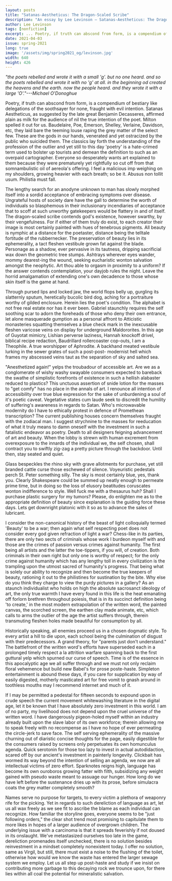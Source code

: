 ```yaml
---
layout: posts
title: "Satanas-Aestheticus: The Dragon-Scaled Scribe"
description: "An essay by Lee Levinson – Satanas-Aestheticus: The Dragon-Scaled Scribe"
author: Lee Levinson
tags: [nonfiction]
excerpt: ... Poetry, if truth can abscond from form, is a compendium of bestiary ...
date: 2021-04-03
issue: spring-2021
long: true
image: '/assets/img/spring2021_og/levinson.jpg'
width: 640
height: 426
---
```


*"the poets rebelled and wrote it with a small 'g'. but no one heard.
and so the poets rebelled and wrote it with no 'g' at all. in the
beginning od created the heavens and the earth. now the people heard.
and they wrote it with a large 'O'."---Michael O\'Donoghue*

Poetry, if truth can abscond from form, is a compendium of bestiary like
delegations of the soothsayer for none, fraught with evil intention.
Satanas Aestheticus, as suggested by the late great Benjamin Decasseres,
affirmed plain as milk for the audience of nil the true intention of the
poet. Milton spelled it out for us. Baudelaire, Poe, Emerson, Shelley,
Verlaine, Davidson, etc, they laid bare the teeming louse raping the
grey matter of the select few. These are the gods in our hands,
venerated and yet ostracized by the public who suicided them. The
classics lay forth the understanding of the profession of the outlier
and yet still to this day 'poetry' is a hate-crimed term used to bolster
up tourists and demean the definition to such as an overpaid
cartographer. Everyone so desperately wants art explained to them
because they were prematurely yet rightfully so cut off from that
somnambulistic oil of aereola's offering. I feel a malicious imp
weighing on my shoulders, growing heavier with each breath; so be it.
Abusus non tollit usum. Philistia must fall.

The lengthy search for an anodyne unknown to man has slowly morphed
itself into a sordid acceptance of embracing symptoms over disease.
Ungrateful hosts of society dare have the gall to determine the worth of
individuals so blasphemous in their inclusionary incendiaries of
acceptance that to scoff at such unworthy gatekeepers would be flattery
in and of itself. The dragon-scaled scribe contends god's existence,
however swarthy, by their vengefulness. For if either of them truly do
exist, to each creator their image is most certainly painted with hues
of tenebrous pigments. All beauty is nymphic at a distance for the
poetaster, distance being the telltale fortitude of the rubbernecker.
The preservation of beauty lies in its ephemerality, a tact fleshen
vestibule grown fat against the blade. Personage as a shadow, ever
pervasive in its tautness, dripping sacrificial wax down the geometric
tree stumps. Ashtrays wherever eyes wander, mommy dearest-ing the wound,
seeking eucharistic wonton salvation amongst the neophytic. Art thou
able to orgasm in proximity to a uniform? If the answer contends
contemplation, your dayjob rules the night. Leave the horrid
amalgamation of extending one's own decadence to those whose skin itself
is the game at hand.

Through pursed lips and locked jaw, the world flops belly up, gurgling
its slatternly sputum, heretically bucolic bird dog, aching for a
portraiture worthy of gilded enclosure. Herein lies the poet's
condition. The alphabet is not free real estate nor has it ever been.
Gabriel staunchly requires the self soothing scar to adorn the foreheads
of those who deny their own entrance, let alone masquerade gumption as a
personal affront to Atticistic monasteries squatting themselves a blue
check mark in the inexcusable fleshen varicose veins on display for
underground Maldororites. In this age of Guyotat mimicry, Lishian
perverse laziness, Hannah knockoff drivel, biblical recipe redaction,
Baudrillard rollercoaster cop-outs, I am a Theophile. A true worshipper
of Aphrodite. A backhand meated vestibule lurking in the sewer grates of
such a post-post- modernist hell which frames my abscessed veins taut as
the separation of sky and salted sea.

"Anesthetized again!" yelps the troubadour of accessible art. Are we as
a conglomerate of wishy washy swayable consumers expected to bareback
the swathe of simplistic forefronts of existence in such a hellish
alabaster reduced to plastics? This unctuous assertion of snide lotion
for the masses to "get comfy" has no place in the annals of art. I
renounce all intention of accessibility over true blue expression for
the sake of unburdening a soul of it's poetic caveat. Vegetative states
cum laude seek to discredit the humility of suffering's awareness in
regards to Satan. Who's microwavable modernity do I have to ethically
protest in defence of Promethean transcription? The current publishing
houses concern themselves fraught with the zodiacal man. I suggest
strychnine to the masses for reeducation of what it truly means to damn
oneself with the investment in such a fatalistic endeavor as poetry.
Death to all designers feigning advancement of art and beauty. When the
lobby is strewn with human excrement from overexposure to the innards of
the individual we, the self chosen, shall contract you to swiftly
zig-zag a pretty picture through the backdoor. Until then, stay seated
and quiet.

Glass bespeckles the rhino sky with grave allotments for purchase, yet
still branded cattle curse those eschewed of silence. Voyeuristic
pedestals perch St. Peter something silly. The sky is most certainly
blue, yes, thank you. Clearly Shakespeare could be summed up neatly
enough to permeate prime time, but in doing so the loss of elusory
beatitudes coruscates wonton indifference to style. Well fuck me with a
thesaurus huh? Shall I purchase plastic surgery for my tumors? Please,
do enlighten me as to the appropriate definition of beauty since
explanation is the guiding force these days. Lets get downright platonic
with it so as to advance the sales of lubricant.

I consider the non-canonical history of the beast of light colloquially
termed 'Beauty' to be a war; then again what self respecting poet does
not consider every god given refraction of light a war? Chess-like in
its parties, there are only two sects of criminals whose work I burdeon
myself with and those are the crimes of passion versus crimes against
humanity. The first being all artists and the latter the toe-tippers, if
you will, of creation. Both criminals in their own right but only one is
worthy of respect; for the only crime against humanity which has any
lengthy toll in every civilization is the trampling upon the utmost
sacred of humanity's progress. That being what is solely our ability to
recognize and then become the true keepers of beauty, rationing it out
to the philistines for sustination by the bite. Why else do you think
they charge to view the purdy pictures in a gallery? As an staunch
individualist who holds on high the absolute sacrosanct ideology of art,
the only true warmth I have every found in this life is the heat
emanating off forlorn brethren throughout poiesis, that is in its
succinct definition being 'to create,' in the most modern extrapolation
of the written word, the painted canvas, the scorched screen, the
earthen clay made animate, etc, which calls to arms the outlier of the
age the artist suffers through, therein transmuting fleshen holes made
beautiful for consumption by all.

Historically speaking, all enemies proceed us in a chosen dogmatic
style. To every artist a hill to die upon, each school being the
culmination of disgust with their predecessors. A grand theory, for
"parents just don\'t understand." The battlefront of the written word's
efforts have superseded each in a prolonged timely respect a la
attrition warfare spanning back to the first guttural yelp which spurned
our curse of speech. Time is of the essence in this apocalyptic age we
all suffer through and we must not only reclaim floral vehemence but
build new Babel\'s for prose poste-haste. Simpleton entertainment is
abound these days, if you care for supplication by way of easily
digested, motherly masticated art for free vomit to gnash around in
toothless mouths may I recommend internet and much of it.

If I may be permitted a pedestal for fifteen seconds to expound upon in
crude speech the current movement whitewashing literature in the digital
age, let it be known that I have absolutely zero investment in this
world. I am of no party, my livelihood does not depend upon the cruel
universe of the written word. I have dangerously pigeon-holed myself
within an industry already built upon the slave labor of its own
workforce; therein allowing me to speak freely with no recompense as I
have no hope of ever permeating the circle-jerk to save face. The self
serving ephemerality of the massive churning out of diaristic concise
thoughts for the page, easily digestible for the consumers raised by
screens only perpetuates its own homunculus agenda. Quick serotonin for
those too lazy to invest in actual autodidaction, scared off by our
ancient's investment in painterly longevity. Clickbait has wormed its
way beyond the intention of selling an agenda, we now are all
intellectual victims of zero effort. Sparknotes reigns high, language
has become its own ouroboros growing fatter with filth, subsidizing any
weight gained with pseudo waste meant to assuage our hunger. How long do
we have left before the sustenance dries up with its prose, before
simulacra coats the grey matter completely smooth?

Names serve no purpose for targets, to every victim a plethora of
weaponry rife for the picking. Yet in regards to such dereliction of
language as art, let us all wax freely as we see fit to ascribe the
blame as each individual can recognize. How familiar the storyline goes,
everyone seems to be "just following orders," the clear shot trend most
promising to capitulate them to more likes in hopes of a larger audience
of overgrown children. The underlying issue with a carcinoma is that it
spreads feverishly if not doused in its onslaught. We've metastasized
ourselves too late in the game, dereliction promenades itself unchecked,
there is no solution besides reinvestment in a mindset completely
nonexistent today. I offer no solution, same as Virgil, but still, there
must exist a noise to the flushing of the toilet, otherwise how would we
know the waste has entered the larger sewage system we employ. Let us
all step up post-haste and study if we insist on contributing more
garbage to this decaying rock we trounce upon, for there lies within all
coal the potential for mineralistic salvation.

